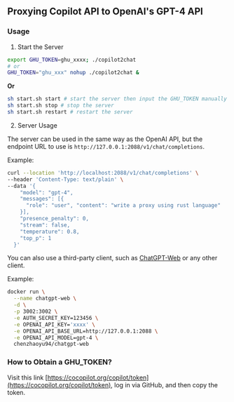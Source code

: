 ## Proxying Copilot API to OpenAI's GPT-4 API

### Usage

1. Start the Server
```bash
export GHU_TOKEN=ghu_xxxx; ./copilot2chat
# or 
GHU_TOKEN="ghu_xxx" nohup ./copilot2chat &
```

**Or**

```bash
sh start.sh start # start the server then input the GHU_TOKEN manually
sh start.sh stop # stop the server
sh start.sh restart # restart the server
```

2. Server Usage

The server can be used in the same way as the OpenAI API, but the endpoint URL to use is `http://127.0.0.1:2088/v1/chat/completions`.

Example:

```bash
curl --location 'http://localhost:2088/v1/chat/completions' \
--header 'Content-Type: text/plain' \
--data '{
    "model": "gpt-4",
    "messages": [{
      "role": "user", "content": "write a proxy using rust language"
    }],
    "presence_penalty": 0,
    "stream": false,
    "temperature": 0.8,
    "top_p": 1
  }'
```

You can also use a third-party client, such as [ChatGPT-Web](https://github.com/Chanzhaoyu/chatgpt-web) or any other client.

Example:

```bash
docker run \
  --name chatgpt-web \
  -d \
  -p 3002:3002 \
  -e AUTH_SECRET_KEY=123456 \
  -e OPENAI_API_KEY='xxxx' \
  -e OPENAI_API_BASE_URL=http://127.0.0.1:2088 \
  -e OPENAI_API_MODEL=gpt-4 \
  chenzhaoyu94/chatgpt-web
```

### How to Obtain a GHU_TOKEN?

Visit this link [https://cocopilot.org/copilot/token](https://cocopilot.org/copilot/token), log in via GitHub, and then copy the token.